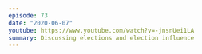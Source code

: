 ```yaml
---
episode: 73
date: "2020-06-07"
youtube: https://www.youtube.com/watch?v=-jnsnUei1LA
summary: Discussing elections and election influence
---
```

